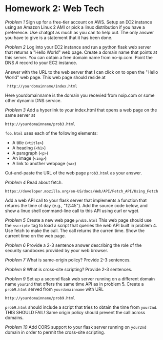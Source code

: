 <!--
This is homework for preparing for work on fling.

Compile this into a pdf using

  $ pandoc hw1.md -o hw1.pdf --pdf-engine=xelatex

-->

# Homework 2: Web Tech

*Problem 1* Sign up for a free-tier account on AWS.  Setup an EC2
instance using an Amazon Linux 2 AMI or pick a linux distribution if
you have a preference.  Use chatgpt as much as you can to help out.
The only answer you have to give is a statement that it has been done.

*Problem 2* Log into your EC2 instance and run a python flask web
server that returns a "Hello World" web page.  Create a domain name
that points at this server.  You can obtain a free domain name from
no-ip.com.   Point the DNS *A* record to your EC2 instance.

Answer with the URL to the web server that I can click on to open the
"Hello World" web page.  This web page should reside at

     http://yourdomainname/index.html

Here yourdomainname is the domain you recevied from noip.com or some other
dynamic DNS service.

*Problem 3*  Add a hyperlink to your index.html that opens a web page
on the same server at

    http://yourdomainname/prob3.html
  
`foo.html` uses each of the following elements:

  * A title (`<title>`)
  * A heading (`<h1>`)
  * A paragraph (`<p>`)
  * An image (`<img>`)
  * A link to another webpage (`<a>`)

Cut-and-paste the URL of the web page `prob3.html` as your answer.


*Problem 4* Read about fetch.

    https://developer.mozilla.org/en-US/docs/Web/API/Fetch_API/Using_Fetch

Add a web API call to your flask server that implements a
function that returns the time of day (e.g., "12:45").  Add the source code
below, and show a linux shell command-line call to this API using curl or wget.


*Problem 5*  Create a new web page `prob5.html` This web page should
use the `<script>` tag to load a script that queries the web API built
in problem 4.  Use fetch to make the call.   The call returns the
curren time.  Show the current time on the web page.  

  


*Problem 6* Provide a 2-3 sentence answer describing the role of
the security sandboxes provided by your web browser.


*Problem 7* What is same-origin policy? Provide 2-3 sentences.


*Problem 8* What is cross-site scripting?  Provide 2-3 sentences.


*Problem 9* Set up a second flask web server running on a different domain
name `your2nd` that offers the same time API as in problem 5.  Create a `prob9.html` served
from `yourdomainname` with URL

    http://yourdomainname/prob9.html

`prob9.html` should include a script that tries to obtain the time from `your2nd`.
THIS SHOULD FAIL!  Same origin policy should prevent the call across domains.


*Problem 10* Add CORS support to your flask server running on `your2nd` domain
in order to permit the cross-site scripting.



